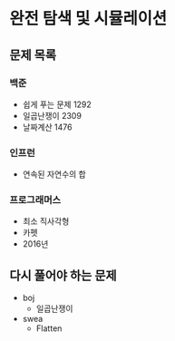 # 완전 탐색 및 시뮬레이션

## 문제 목록

### 백준

- 쉽게 푸는 문제 1292
- 일곱난쟁이 2309
- 날짜계산 1476

### 인프런

- 연속된 자연수의 합

### 프로그래머스

- 최소 직사각형
- 카펫
- 2016년

## 다시 풀어야 하는 문제

- boj
    - 일곱난쟁이
- swea
    - Flatten